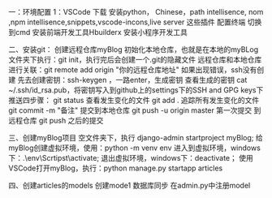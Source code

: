 一：环境配置
1：VSCode 下载 安装python， Chinese，path intellisence, nom ,npm intellisence,snippets,vscode-incons,live server 这些插件
配置终端  切换到cmd
安装前端开发工具Hbuilderx 
安装小程序开发工具

二、安装git：
创建远程仓库myBlog
初始化本地仓库，也就是在本地的myBLog文件夹下执行：git init，执行完后会创建一个.git的隐藏文件
远程仓库和本地仓库进行关联：git remote add origin "你的远程仓库地址"
如果出现错误，ssh没有创建
先去创建密钥：ssh-keygen ，一路enter，生成密钥
查看生成的密钥 cat ~/.ssh/id_rsa.pub，将密钥写入到github上的settings下的SSH and GPG keys下
推送四步骤：
git status 查看发生变化的文件
git add . 追踪所有发生变化的文件
git commit -m "备注" 提交到本地仓库
git push -u origin master 第一次提交 到远程仓库
git push 之后的提交

三、创建myBlog项目
空文件夹下，执行 django-admin startproject myBlog;
给myBlog创建虚拟环境，使用：python -m venv env
进入到虚拟环境，windows下：.\\env\\Scrtipst\\activate;
退出虚拟环境，windows下：deactivate；
使用VSCode打开myBlog，执行：python manage.py startapp articles

四、创建articles的models
创建mode1
数据库同步
在admin.py中注册model